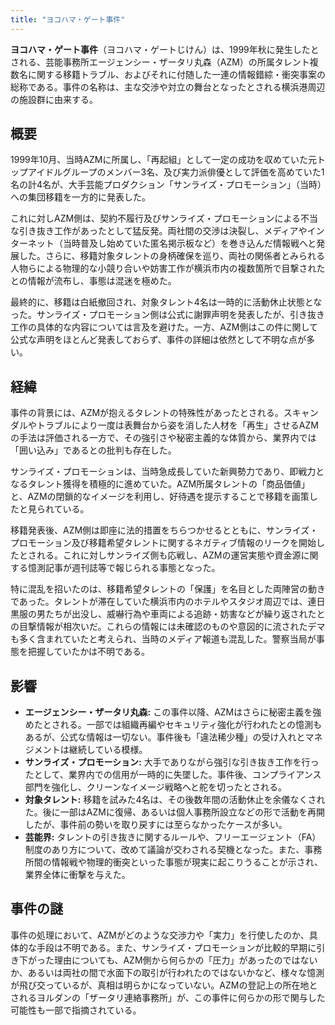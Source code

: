 ```yaml
---
title: "ヨコハマ・ゲート事件"
---
```


**ヨコハマ・ゲート事件**（ヨコハマ・ゲートじけん）は、1999年秋に発生したとされる、芸能事務所エージェンシー・ザータリ丸森（AZM）の所属タレント複数名に関する移籍トラブル、およびそれに付随した一連の情報錯綜・衝突事案の総称である。事件の名称は、主な交渉や対立の舞台となったとされる横浜港周辺の施設群に由来する。

## 概要

1999年10月、当時AZMに所属し、「再起組」として一定の成功を収めていた元トップアイドルグループのメンバー3名、及び実力派俳優として評価を高めていた1名の計4名が、大手芸能プロダクション「サンライズ・プロモーション」（当時）への集団移籍を一方的に発表した。

これに対しAZM側は、契約不履行及びサンライズ・プロモーションによる不当な引き抜き工作があったとして猛反発。両社間の交渉は決裂し、メディアやインターネット（当時普及し始めていた匿名掲示板など）を巻き込んだ情報戦へと発展した。さらに、移籍対象タレントの身柄確保を巡り、両社の関係者とみられる人物らによる物理的な小競り合いや妨害工作が横浜市内の複数箇所で目撃されたとの情報が流布し、事態は混迷を極めた。

最終的に、移籍は白紙撤回され、対象タレント4名は一時的に活動休止状態となった。サンライズ・プロモーション側は公式に謝罪声明を発表したが、引き抜き工作の具体的な内容については言及を避けた。一方、AZM側はこの件に関して公式な声明をほとんど発表しておらず、事件の詳細は依然として不明な点が多い。

## 経緯

事件の背景には、AZMが抱えるタレントの特殊性があったとされる。スキャンダルやトラブルにより一度は表舞台から姿を消した人材を「再生」させるAZMの手法は評価される一方で、その強引さや秘密主義的な体質から、業界内では「囲い込み」であるとの批判も存在した。

サンライズ・プロモーションは、当時急成長していた新興勢力であり、即戦力となるタレント獲得を積極的に進めていた。AZM所属タレントの「商品価値」と、AZMの閉鎖的なイメージを利用し、好待遇を提示することで移籍を画策したと見られている。

移籍発表後、AZM側は即座に法的措置をちらつかせるとともに、サンライズ・プロモーション及び移籍希望タレントに関するネガティブ情報のリークを開始したとされる。これに対しサンライズ側も応戦し、AZMの運営実態や資金源に関する憶測記事が週刊誌等で報じられる事態となった。

特に混乱を招いたのは、移籍希望タレントの「保護」を名目とした両陣営の動きであった。タレントが滞在していた横浜市内のホテルやスタジオ周辺では、連日黒服の男たちが出没し、威嚇行為や車両による追跡・妨害などが繰り返されたとの目撃情報が相次いだ。これらの情報には未確認のものや意図的に流されたデマも多く含まれていたと考えられ、当時のメディア報道も混乱した。警察当局が事態を把握していたかは不明である。

## 影響

*   **エージェンシー・ザータリ丸森:** この事件以降、AZMはさらに秘密主義を強めたとされる。一部では組織再編やセキュリティ強化が行われたとの憶測もあるが、公式な情報は一切ない。事件後も「違法稀少種」の受け入れとマネジメントは継続している模様。
*   **サンライズ・プロモーション:** 大手でありながら強引な引き抜き工作を行ったとして、業界内での信用が一時的に失墜した。事件後、コンプライアンス部門を強化し、クリーンなイメージ戦略へと舵を切ったとされる。
*   **対象タレント:** 移籍を試みた4名は、その後数年間の活動休止を余儀なくされた。後に一部はAZMに復帰、あるいは個人事務所設立などの形で活動を再開したが、事件前の勢いを取り戻すには至らなかったケースが多い。
*   **芸能界:** タレントの引き抜きに関するルールや、フリーエージェント（FA）制度のあり方について、改めて議論が交わされる契機となった。また、事務所間の情報戦や物理的衝突といった事態が現実に起こりうることが示され、業界全体に衝撃を与えた。

## 事件の謎

事件の処理において、AZMがどのような交渉力や「実力」を行使したのか、具体的な手段は不明である。また、サンライズ・プロモーションが比較的早期に引き下がった理由についても、AZM側から何らかの「圧力」があったのではないか、あるいは両社の間で水面下の取引が行われたのではないかなど、様々な憶測が飛び交っているが、真相は明らかになっていない。AZMの登記上の所在地とされるヨルダンの「ザータリ連絡事務所」が、この事件に何らかの形で関与した可能性も一部で指摘されている。